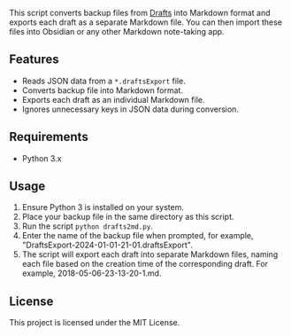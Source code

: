 This script converts backup files from [Drafts](https://getdrafts.com/) into Markdown format and exports each draft as a separate Markdown file. You can then import these files into Obsidian or any other Markdown note-taking app.

## Features
- Reads JSON data from a `*.draftsExport` file.
- Converts backup file into Markdown format.
- Exports each draft as an individual Markdown file.
- Ignores unnecessary keys in JSON data during conversion.

## Requirements
- Python 3.x

## Usage
1. Ensure Python 3 is installed on your system.
2. Place your backup file in the same directory as this script.
3. Run the script `python drafts2md.py`.
4. Enter the name of the backup file when prompted, for example, "DraftsExport-2024-01-01-21-01.draftsExport".
5. The script will export each draft into separate Markdown files, naming each file based on the creation time of the corresponding draft. For example, 2018-05-06-23-13-20-1.md.

## License
This project is licensed under the MIT License.
